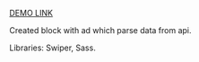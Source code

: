 [DEMO LINK](https://ant2nta.github.io/nike-test/)

Created block with ad which parse data from api.

Libraries: Swiper, Sass.

